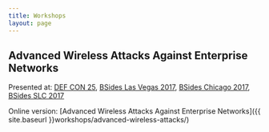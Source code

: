 ```yaml
---
title: Workshops
layout: page
---
```


Advanced Wireless Attacks Against Enterprise Networks
-----------------------------------------------------

Presented at: [DEF CON 25](), [BSides Las Vegas 2017](), [BSides Chicago 2017](), [BSides SLC 2017]()

Online version:
[Advanced Wireless Attacks Against Enterprise Networks]({{ site.baseurl }}workshops/advanced-wireless-attacks/)
